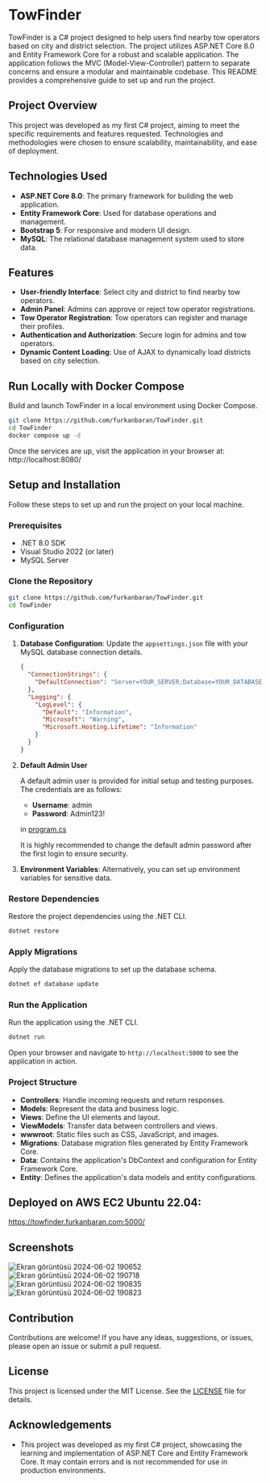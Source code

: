 
# TowFinder

TowFinder is a C# project designed to help users find nearby tow operators based on city and district selection. The project utilizes ASP.NET Core 8.0 and Entity Framework Core for a robust and scalable application. The application follows the MVC (Model-View-Controller) pattern to separate concerns and ensure a modular and maintainable codebase. This README provides a comprehensive guide to set up and run the project.

## Project Overview

This project was developed as my first C# project, aiming to meet the specific requirements and features requested. Technologies and methodologies were chosen to ensure scalability, maintainability, and ease of deployment.

## Technologies Used

- **ASP.NET Core 8.0**: The primary framework for building the web application.
- **Entity Framework Core**: Used for database operations and management.
- **Bootstrap 5**: For responsive and modern UI design.
- **MySQL**: The relational database management system used to store data.

## Features

- **User-friendly Interface**: Select city and district to find nearby tow operators.
- **Admin Panel**: Admins can approve or reject tow operator registrations.
- **Tow Operator Registration**: Tow operators can register and manage their profiles.
- **Authentication and Authorization**: Secure login for admins and tow operators.
- **Dynamic Content Loading**: Use of AJAX to dynamically load districts based on city selection.

## Run Locally with Docker Compose
Build and launch TowFinder in a local environment using Docker Compose.

```bash
git clone https://github.com/furkanbaran/TowFinder.git
cd TowFinder
docker compose up -d
```
Once the services are up, visit the application in your browser at: http://localhost:8080/


## Setup and Installation

Follow these steps to set up and run the project on your local machine.

### Prerequisites

- .NET 8.0 SDK
- Visual Studio 2022 (or later)
- MySQL Server

### Clone the Repository

```bash
git clone https://github.com/furkanbaran/TowFinder.git
cd TowFinder
```

### Configuration

1. **Database Configuration**: Update the `appsettings.json` file with your MySQL database connection details.

   ```json
   {
     "ConnectionStrings": {
       "DefaultConnection": "Server=YOUR_SERVER;Database=YOUR_DATABASE;User=YOUR_USERNAME;Password=YOUR_PASSWORD;"
     },
     "Logging": {
       "LogLevel": {
         "Default": "Information",
         "Microsoft": "Warning",
         "Microsoft.Hosting.Lifetime": "Information"
       }
     }
   }
   ```
2. **Default Admin User**

      A default admin user is provided for initial setup and testing purposes. The credentials are as follows:

      - **Username**: admin
      - **Password**: Admin123!

      in [program.cs](program.cs)
      
      It is highly recommended to change the default admin password after the first login to ensure security.

3. **Environment Variables**: Alternatively, you can set up environment variables for sensitive data.

### Restore Dependencies

Restore the project dependencies using the .NET CLI.

```bash
dotnet restore
```

### Apply Migrations

Apply the database migrations to set up the database schema.

```bash
dotnet ef database update
```

### Run the Application

Run the application using the .NET CLI.

```bash
dotnet run
```

Open your browser and navigate to `http://localhost:5000` to see the application in action.

### Project Structure

- **Controllers**: Handle incoming requests and return responses.
- **Models**: Represent the data and business logic.
- **Views**: Define the UI elements and layout.
- **ViewModels**: Transfer data between controllers and views.
- **wwwroot**: Static files such as CSS, JavaScript, and images.
- **Migrations**: Database migration files generated by Entity Framework Core.
- **Data**: Contains the application's DbContext and configuration for Entity Framework Core.
- **Entity**: Defines the application's data models and entity configurations.

## Deployed on AWS EC2 Ubuntu 22.04:
https://towfinder.furkanbaran.com:5000/

## Screenshots

![Ekran görüntüsü 2024-06-02 190652](https://github.com/FurkanBaran/TowFinder/assets/21145014/57d12f29-b3ba-4779-bb60-bd49a69a3708)
![Ekran görüntüsü 2024-06-02 190718](https://github.com/FurkanBaran/TowFinder/assets/21145014/b002b03b-f9ee-4ede-a2e7-8c2c5c20e802)
![Ekran görüntüsü 2024-06-02 190835](https://github.com/FurkanBaran/TowFinder/assets/21145014/3076dc65-0bc8-4d72-9b51-9a4b0d0a8b4d)
![Ekran görüntüsü 2024-06-02 190823](https://github.com/FurkanBaran/TowFinder/assets/21145014/07c5e360-650c-4ca9-8ebc-41acf46fe116)

## Contribution

Contributions are welcome! If you have any ideas, suggestions, or issues, please open an issue or submit a pull request.

## License

This project is licensed under the MIT License. See the [LICENSE](LICENSE) file for details.

## Acknowledgements

- This project was developed as my first C# project, showcasing the learning and implementation of ASP.NET Core and Entity Framework Core. It may contain errors and is not recommended for use in production environments.
